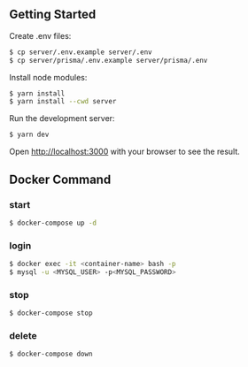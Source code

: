 ## Getting Started

Create .env files: 

```sh
$ cp server/.env.example server/.env
$ cp server/prisma/.env.example server/prisma/.env
```

Install node modules:

```sh
$ yarn install
$ yarn install --cwd server
```

Run the development server:

```sh
$ yarn dev
```

Open [http://localhost:3000](http://localhost:3000) with your browser to see the result.

## Docker Command

### start
```sh
$ docker-compose up -d
```

### login
```sh
$ docker exec -it <container-name> bash -p
$ mysql -u <MYSQL_USER> -p<MYSQL_PASSWORD>
```

### stop
```sh
$ docker-compose stop
```

### delete
```sh
$ docker-compose down
```
